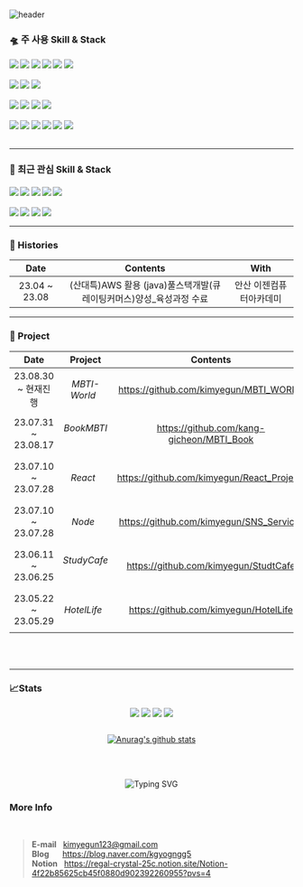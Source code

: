 ###
<div align="left">
  
![header](https://capsule-render.vercel.app/api?type=waving&color=timeGradient&text=Welcome%20to%20My%20GitHub%20&animation=fadeIn&fontSize=40&fontAlignY=40&fontAlign=50&height=250&desc=Web%20Front%20End%20Developer&rotate=0)


### 🛸 주 사용 Skill & Stack
  
<h4>
<img src="https://img.shields.io/badge/react-61DAFB?style=flat&logo=react&logoColor=000"/>
<img src="https://img.shields.io/badge/Redux-764ABC?style=flat&logo=Redux&logoColor=000"/>
<img src="https://img.shields.io/badge/JavaScript-F7DF1E?style=flat&logo=JavaScript&logoColor=white">
<img src="https://img.shields.io/badge/html-E34F26?style=flat&logo=html5&logoColor=white"/>
<img src="https://img.shields.io/badge/CSS-1572B6?style=flat&logo=CSS3&logoColor=white">
<img src="https://img.shields.io/badge/node.js-74b816?style=flat&logo=node.js&logoColor=fff"/>
</br></br>

<img src="https://img.shields.io/badge/MongoDB-47A248?style=flat&logo=MongoDB&logoColor=fff"/>
<img src="https://img.shields.io/badge/Oracle-F80000?style=flat&logo=Oracle&logoColor=fff"/>
<img src="https://img.shields.io/badge/MariaDB-1F305F?style=flat&logo=MariaDB&logoColor=fff"/>
</br></br>

<img src="https://img.shields.io/badge/react_router-CA4245?style=flat&logo=reactrouter&logoColor=white"/>
<img src="https://img.shields.io/badge/styled_components-DB7093?style=flat&logo=styled-components&logoColor=fff"/>
<img src="https://img.shields.io/badge/axios-5A29E4?style=flat&logo=axios&logoColor=white"/> 
<img src="https://img.shields.io/badge/express-000000?style=flat&logo=express&logoColor=white"/>
</br></br>
  
<img src="https://img.shields.io/badge/aws-232F3E?style=flat&logo=Amazon aws&logoColor=white">
<img src="https://img.shields.io/badge/github-181717?style=flat&logo=github&logoColor=white">
<img src="https://img.shields.io/badge/markdown-000000?style=flat&logo=markdown&logoColor=white"/>
<img src="https://img.shields.io/badge/VSCode-007ACC?style=flat&logo=VisualStudioCode&logoColor=white">
<img src="https://img.shields.io/badge/webpack-8DD6F9?style=flat&logo=webpack&logoColor=000"/>
<img src="https://img.shields.io/badge/GitKraken-79287?style=flat&logo=GitKraken&logoColor=fff"/>
<br>
<br>

<div>
  
---
   
</div>

</h4>

### 🎲 최근 관심 Skill & Stack

<h4>

<img src="https://img.shields.io/badge/vue.js-4FC08D?style=flat&logo=vue.js&logoColor=white">
<img src="https://img.shields.io/badge/sass-CC6699?style=flat&logo=sass&logoColor=fff"/>
<img src="https://img.shields.io/badge/Jest-C21325?style=flat&logo=Jest&logoColor=fff"/>
<img src="https://img.shields.io/badge/recoil-0067A3?style=flat&logo=recoil&logoColor=fff"/>
<img src="https://img.shields.io/badge/Spring Boot-6DB33F?style=flat&logo=springboot&logoColor=white"/>
</br></br>
<img src="https://img.shields.io/badge/next.js-000000?style=flat&logo=next.js&logoColor=fff"/>
<img src="https://img.shields.io/badge/typescript-1c7ed6?style=flat&logo=typescript&logoColor=fff"/>
<img src="https://img.shields.io/badge/Babel-F9DC3E?style=flat&logo=Babel&logoColor=fff"/>
<img src="https://img.shields.io/badge/Swagger-85EA2D?style=flat&logo=swagger&logoColor=white"/>
</br>

<div>
  
---
   
</div>

</h4>

<h4>

### 🎥 Histories
<div align="center">
  
| Date | Contents | With |
|:---:|:---:|:---:|
| 23.04 ~ 23.08 | (산대특)AWS 활용 (java)풀스택개발(큐레이팅커머스)양성_육성과정 수료 | 안산 이젠컴퓨터아카데미 |

</h4>

</div>

<div>
  
---
   
</div>

<h4>
  
###  📅 Project

<div align="center">
  
| Date | Project | Contents | With |
|:---:|:---:|:---:|:---:|
| 23.08.30 ~ 현재진행 | *MBTI-World* &nbsp; | https://github.com/kimyegun/MBTI_WORLD  | 개인 프로젝트
| 23.07.31 ~ 23.08.17 | *BookMBTI* &nbsp; | https://github.com/kang-gicheon/MBTI_Book  | 팀 프로젝트
| 23.07.10 ~ 23.07.28 | *React* &nbsp; | https://github.com/kimyegun/React_Project/  | 개인 프로젝트
| 23.07.10 ~ 23.07.28 | *Node* &nbsp; | https://github.com/kimyegun/SNS_Service/     | 개인 프로젝트
| 23.06.11 ~ 23.06.25 | *StudyCafe* &nbsp;| https://github.com/kimyegun/StudtCafe  | 팀 프로젝트
| 23.05.22 ~ 23.05.29 | *HotelLife* &nbsp;| https://github.com/kimyegun/HotelLife  | 팀 프로젝트

</h4>

</div>

<br>
<br>


<div>
  
---
   
</div>

<!-- 사용 언어 -->
### 📈Stats

<div align="center">
  
<div align="center" style="display: flex, height:180px">
<img align="center" src="http://github-profile-summary-cards.vercel.app/api/cards/repos-per-language?username=kimyegun&theme=buefy" />
<img align="center" src="http://github-profile-summary-cards.vercel.app/api/cards/most-commit-language?username=kimyegun&theme=buefy" />
<img align="center" src="http://github-profile-summary-cards.vercel.app/api/cards/stats?username=kimyegun&theme=buefy" />
<img align="center" src="http://github-profile-summary-cards.vercel.app/api/cards/productive-time?username=kimyegun&theme=buefy&utcOffset=8" />
</div>

 <br>

    
 <a href="https://github.com/anuraghazra/github-readme-stats"><img align="center" src="https://github-readme-stats.vercel.app/api?username=kimyegun&show_icons=true&include_all_commits=true&theme=buefy&hide_border=true" alt="Anurag's github stats" /></a>  <a href="https://github.com/anuraghazra/github-readme-stats"></a> 

  <br/>
  <br/>
  
 
  ![Typing SVG](https://readme-typing-svg.herokuapp.com/?color=5B5755&lines=kimyegub's+GitHub&font=Dancing+Script&size=50&center=true&vCenter=true&width=600&height=80)

 </div>

  ### More Info 

<br>

> **E-mail** &nbsp;         kimyegun123@gmail.com                         <br/>
> **Blog** &nbsp;&nbsp;&nbsp;&nbsp;    https://blog.naver.com/kgyogngg5   <br/>
> **Notion** &nbsp;                  https://regal-crystal-25c.notion.site/Notion-4f22b85625cb45f0880d902392260955?pvs=4


</div>
<br/>


<!--
**kimyegun/kimyegun** is a ✨ _special_ ✨ repository because its `README.md` (this file) appears on your GitHub profile.

Here are some ideas to get you started:

- 🔭 I’m currently working on ...
- 🌱 I’m currently learning ...
- 👯 I’m looking to collaborate on ...
- 🤔 I’m looking for help with ...
- 💬 Ask me about ...
- 📫 How to reach me: ...
- 😄 Pronouns: ...
- ⚡ Fun fact: ...
-->
